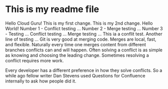 # This is my readme file
Hello Cloud Guru!
This is my first change.
This is my 2nd change.
Hello World!
Number 1 - Conflict testing ...
Number 2 - Merge testing ...
Number 3 - Testing ...
Conflict testing ...
Merge testing ...
This ia a conflit test. 
Another line of testing ...
Git is very good at merging code. Merges are local, fast, and flexible. Naturally every time one merges content from different branches conflicts can and will happen. Often solving a conflict is as simple as knowing and choosing the leading change. Sometimes resolving a conflict requires more work.

Every developer has a different preference in how they solve conflicts. So a while ago fellow writer Dan Stevens used Questions for Confluence internally to ask how people did it.
